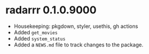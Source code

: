 # radarrr 0.1.0.9000

* Housekeeping: pkgdown, styler, usethis, gh actions
* Added `get_movies`
* Added `system_status`
* Added a `NEWS.md` file to track changes to the package.
